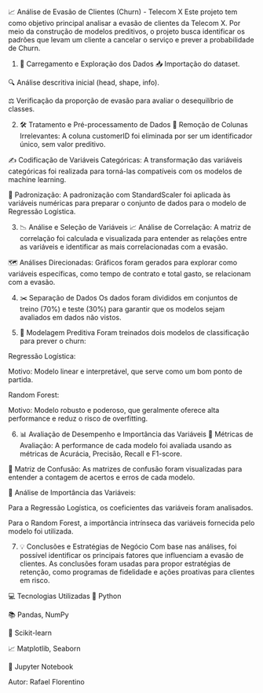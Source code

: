 📈 Análise de Evasão de Clientes (Churn) - Telecom X
Este projeto tem como objetivo principal analisar a evasão de clientes da Telecom X. Por meio da construção de modelos preditivos, o projeto busca identificar os padrões que levam um cliente a cancelar o serviço e prever a probabilidade de Churn.

1. 📂 Carregamento e Exploração dos Dados
📥 Importação do dataset.

🔍 Análise descritiva inicial (head, shape, info).

⚖️ Verificação da proporção de evasão para avaliar o desequilíbrio de classes.

2. 🛠️ Tratamento e Pré-processamento de Dados
🧹 Remoção de Colunas Irrelevantes: A coluna customerID foi eliminada por ser um identificador único, sem valor preditivo.

✍️ Codificação de Variáveis Categóricas: A transformação das variáveis categóricas foi realizada para torná-las compatíveis com os modelos de machine learning.

🔬 Padronização: A padronização com StandardScaler foi aplicada às variáveis numéricas para preparar o conjunto de dados para o modelo de Regressão Logística.

3. 📉 Análise e Seleção de Variáveis
📈 Análise de Correlação: A matriz de correlação foi calculada e visualizada para entender as relações entre as variáveis e identificar as mais correlacionadas com a evasão.

🗺️ Análises Direcionadas: Gráficos foram gerados para explorar como variáveis específicas, como tempo de contrato e total gasto, se relacionam com a evasão.

4. ✂️ Separação de Dados
Os dados foram divididos em conjuntos de treino (70%) e teste (30%) para garantir que os modelos sejam avaliados em dados não vistos.

5. 🤖 Modelagem Preditiva
Foram treinados dois modelos de classificação para prever o churn:

Regressão Logística:

Motivo: Modelo linear e interpretável, que serve como um bom ponto de partida.

Random Forest:

Motivo: Modelo robusto e poderoso, que geralmente oferece alta performance e reduz o risco de overfitting.

6. 📊 Avaliação de Desempenho e Importância das Variáveis
🎯 Métricas de Avaliação: A performance de cada modelo foi avaliada usando as métricas de Acurácia, Precisão, Recall e F1-score.

🧮 Matriz de Confusão: As matrizes de confusão foram visualizadas para entender a contagem de acertos e erros de cada modelo.

👑 Análise de Importância das Variáveis:

Para a Regressão Logística, os coeficientes das variáveis foram analisados.

Para o Random Forest, a importância intrínseca das variáveis fornecida pelo modelo foi utilizada.

7. 💡 Conclusões e Estratégias de Negócio
Com base nas análises, foi possível identificar os principais fatores que influenciam a evasão de clientes. As conclusões foram usadas para propor estratégias de retenção, como programas de fidelidade e ações proativas para clientes em risco.

💻 Tecnologias Utilizadas
🐍 Python

📚 Pandas, NumPy

🤖 Scikit-learn

📈 Matplotlib, Seaborn

📒 Jupyter Notebook

Autor: Rafael Florentino